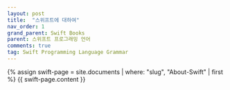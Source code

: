 ```yaml
---
layout: post
title:  "스위프트에 대하여"
nav_order: 1
grand_parent: Swift Books
parent: 스위프트 프로그래밍 언어
comments: true
tag: Swift Programming Language Grammar
---
```


{% assign swift-page = site.documents | where: "slug", "About-Swift" | first %}
{{ swift-page.content }}
